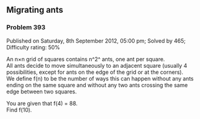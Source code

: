 Migrating ants
--------------

### Problem 393

Published on Saturday, 8th September 2012, 05:00 pm; Solved by 465;
Difficulty rating: 50%

An n×n grid of squares contains n^2^ ants, one ant per square.\
 All ants decide to move simultaneously to an adjacent square (usually 4
possibilities, except for ants on the edge of the grid or at the
corners).\
 We define f(n) to be the number of ways this can happen without any
ants ending on the same square and without any two ants crossing the
same edge between two squares.

You are given that f(4) = 88.\
 Find f(10).

